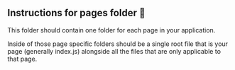 ## Instructions for pages folder 📑

This folder should contain one folder for each page in your application.

Inside of those page specific folders should be a single root file that is your page (generally index.js) alongside all the files that are only applicable to that page.
